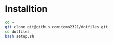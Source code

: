 # Installtion

```bash
cd ~
git clone git@github.com:tomo2321/dotfiles.git
cd dotfiles
bash setup.sh
```

